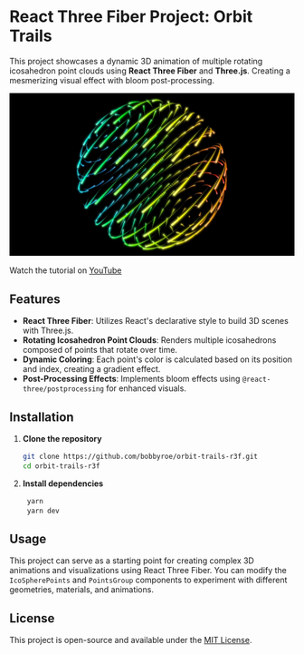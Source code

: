 # React Three Fiber Project: Orbit Trails

This project showcases a dynamic 3D animation of multiple rotating icosahedron point clouds using **React Three Fiber** and **Three.js**. Creating a mesmerizing visual effect with bloom post-processing.

![Project Preview](./public/screenshot.jpg)

Watch the tutorial on [YouTube](https://youtu.be/M4DlpXWv_eo)

## Features

- **React Three Fiber**: Utilizes React's declarative style to build 3D scenes with Three.js.
- **Rotating Icosahedron Point Clouds**: Renders multiple icosahedrons composed of points that rotate over time.
- **Dynamic Coloring**: Each point's color is calculated based on its position and index, creating a gradient effect.
- **Post-Processing Effects**: Implements bloom effects using `@react-three/postprocessing` for enhanced visuals.


## Installation

1. **Clone the repository**

   ```bash
   git clone https://github.com/bobbyroe/orbit-trails-r3f.git
   cd orbit-trails-r3f
   ```

2. **Install dependencies**

   ```bash
    yarn
    yarn dev

   ```

## Usage

This project can serve as a starting point for creating complex 3D animations and visualizations using React Three Fiber. You can modify the `IcoSpherePoints` and `PointsGroup` components to experiment with different geometries, materials, and animations.

## License

This project is open-source and available under the [MIT License](LICENSE).